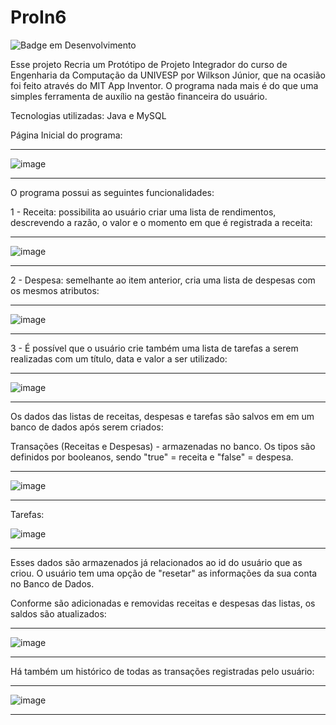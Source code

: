 # ProIn6
   ![Badge em Desenvolvimento](http://img.shields.io/static/v1?label=STATUS&message=EM%20DESENVOLVIMENTO&color=GREEN&style=for-the-badge)

Esse projeto Recria um Protótipo de Projeto Integrador do curso de Engenharia da Computação da UNIVESP por Wilkson Júnior, que na ocasião foi feito através do MIT App Inventor. O programa nada mais é do que uma simples ferramenta de auxílio na gestão financeira do usuário.

Tecnologias utilizadas: Java e MySQL

Página Inicial do programa:

_____________________________________
![image](https://user-images.githubusercontent.com/67657259/227678066-de48b5fe-1fe4-472d-8858-73556ea042c4.png)

_____________________________________
O programa possui as seguintes funcionalidades:

1 - Receita: possibilita ao usuário criar uma lista de rendimentos, descrevendo a razão, o valor e o momento em que é registrada a receita:
____________
![image](https://user-images.githubusercontent.com/67657259/227678431-133f8055-5bf0-4113-9203-516a66af9d20.png)
_____________

2 - Despesa: semelhante ao item anterior, cria uma lista de despesas com os mesmos atributos:
___
![image](https://user-images.githubusercontent.com/67657259/227678461-8ed4576a-68f0-44bd-bd5c-4a776caccf5a.png)
___

3 - É possível que o usuário crie também uma lista de tarefas a serem realizadas com um título, data e valor a ser utilizado:
______
![image](https://user-images.githubusercontent.com/67657259/227679272-a8459821-22ab-4dbf-b7a4-ec76fe486be8.png)

______
Os dados das listas de receitas, despesas e tarefas são salvos em em um banco de dados após serem criados:

Transações (Receitas e Despesas) - armazenadas no banco. Os tipos são definidos por booleanos, sendo "true" = receita e "false" = despesa.
___
![image](https://user-images.githubusercontent.com/67657259/227680117-f3351569-57be-482e-97b1-9e85b979f5f9.png)
_____________

Tarefas:

![image](https://user-images.githubusercontent.com/67657259/227680142-173301c1-cc26-4eb8-b3a8-3365b5602aad.png)
____________

Esses dados são armazenados já relacionados ao id do usuário que as criou. O usuário tem uma opção de "resetar" as informações da sua conta no Banco de Dados.

Conforme são adicionadas e removidas receitas e despesas das listas, os saldos são atualizados:

_____
![image](https://user-images.githubusercontent.com/67657259/227680954-04fc7b26-8e76-48a7-b804-20aa3ed0fca9.png)
_____

Há também um histórico de todas as transações registradas pelo usuário:

_____
![image](https://user-images.githubusercontent.com/67657259/227681523-1decd6fe-e6cd-4ff9-85c6-ce2885ea6767.png)
_____
